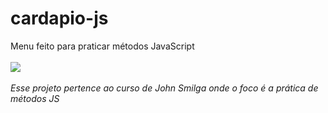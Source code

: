 # cardapio-js
Menu feito para praticar métodos JavaScript
<br><br>
<img src='assets/to_readme/teste.gif'>
<br><br>
<em font-size=10 >Esse projeto pertence ao curso de John Smilga onde o foco é a prática de métodos JS</em>
